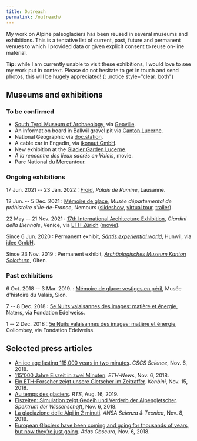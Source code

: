 ```yaml
---
title: Outreach
permalink: /outreach/
---
```


My work on Alpine paleoglaciers has been reused in several museums and
exhibitions. This is a tentative list of current, past, future and permanent
venues to which I provided data or given explicit consent to reuse on-line
material.

**Tip:** while I am currently unable to visit these exhibitions, I would love
to see my work put in context. Please do not hesitate to get in touch and send
photos, this will be hugely appreciated!
{: .notice style="clear: both"}


## Museums and exhibitions

### To be confirmed
* [South Tyrol Museum of Archaeology](https://www.iceman.it/en),
  via [Geoville](https://www.geoville.com).
* An information board in Ballwil gravel pit via [Canton Lucerne](http://www.da.lu.ch).
* National Geographic via [doc.station](https://www.docstation.de).
* A cable car in Engadin, via [ikonaut GmbH](https://www.ikonaut.ch).
* New exhibition at the [Glacier Garden Lucerne](https://gletschergarten.ch/en).
* *A la rencontre des lieux sacrés en Valais*, movie.
* Parc National du Mercantour.

### Ongoing exhibitions

17 Jun. 2021 -- 23 Jan. 2022
: [Froid](https://dev.lausanne-musees.ch/en_GB/exhibitions/froid),
  *Palais de Rumine*, Lausanne.

12 Jun. -- 5 Dec. 2021
: [Mémoire de glace](
    https://www.musee-prehistoire-idf.fr/fr/memoire-de-glace),
  *Musée départemental de préhistoire d'Île-de-France*, Nemours
  ([slideshow](
    https://www.musee-prehistoire-idf.fr/fr/mediatheque/memoire-de-glace),
  [virtual tour](https://my.matterport.com/show/?m=pjn4vaHHuca),
  [trailer](https://www.youtube.com/watch?v=hZhanxW0vZo)).

22 May -- 21 Nov. 2021
: [17th International Architecture Exhibition](
    https://www.labiennale.org/en/architecture/2021/vogt-landscape-architects),
  *Giardini della Biennale*, Venice, via [ETH Zürich](https://vogt.arch.ethz.ch/en/)
  ([movie](https://www.youtube.com/watch?v=sC8CHTM6ZU0)).

Since 6 Jun. 2020
: Permanent exhibit, [*Säntis experiential world*](
    https://saentisbahn.ch/en/the-experiential-world),
  Hunwil, via [idee GmbH](http://www.idee.at).

Since 23 Nov. 2019
: Permanent exhibit, [*Archäologisches Museum Kanton Solothurn*](
    https://hausdermuseen.ch/archaeologisches-museum), Olten.

### Past exhibitions

6 Oct. 2018 -- 3 Mar. 2019.
: [Mémoire de glace: vestiges en péril](
    https://www.musees-valais.ch/musee-histoire/expositions/archives/item/1229-memoire-de-glace-vestiges-en-peril.html),
  Musée d'histoire du Valais, Sion.

7 -- 8 Dec. 2018
: [5e Nuits valaisannes des images: matière et énergie](
    https://agenda.culturevalais.ch/fr/event/show/14762),
  Naters, via Fondation Edelweiss.

1 -- 2 Dec. 2018
: [5e Nuits valaisannes des images: matière et énergie](
    https://agenda.culturevalais.ch/fr/event/show/15208),
  Collombey, via Fondation Edelweiss.

## Selected press articles

* [An ice age lasting 115,000 years in two minutes](
    https://www.cscs.ch/science/earth-env-science/2018/an-ice-age-lasting-115000-years-in-two-minutes/).
  *CSCS Science*, Nov. 6, 2018.
* [115'000 Jahre Eiszeit in zwei Minuten](
    https://www.ethz.ch/content/main/de/news-und-veranstaltungen/eth-news/news/2018/11/eiszeitensimulation-macht-gletscherausdehnung-sichtbar.html).
  *ETH-News*, Nov. 6, 2018.
* [Ein ETH-Forscher zeigt unsere Gletscher im Zeitraffer](
    https://www.konbini.com/ch-de/swissmade/ein-eth-forscher-zeigt-unsere-gletscher-im-zeitraffer).
  *Konbini*, Nov. 15, 2018.
* [Au temps des glaciers](
    https://www.rts.ch/info/suisse/10601976-au-temps-des-glaciers.html#chap01).
  *RTS*, Aug. 16, 2019.
* [Eiszeiten: Simulation zeigt Gedeih und Verderb der Alpengletscher](
    https://www.spektrum.de/video/simulation-zeigt-gedeih-und-verderb-der-alpengletscher/1606514).
  *Spektrum der Wissenschaft*, Nov. 6, 2018.
* [La glaciazione delle Alpi in 2 minuti](
    http://www.ansa.it/canale_scienza_tecnica/notizie/terra_poli/2018/11/08/la-glaciazione-delle-alpi-in-2-minuti-_60dd9dd8-2a24-496d-846e-c1d591cb79d2.html).
  *ANSA Scienza & Tecnica*, Nov. 8, 2018.
* [European Glaciers have been coming and going for thousands of years, but now they’re just going](
    https://www.atlasobscura.com/articles/european-glaciers-have-been-coming-and-going-for-tens-of-thousands-of-years-now-theyre-just-going).
  *Atlas Obscura*, Nov. 6, 2018.
